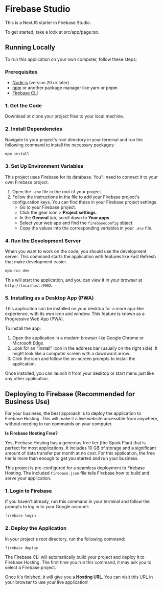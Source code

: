 # Firebase Studio

This is a NextJS starter in Firebase Studio.

To get started, take a look at src/app/page.tsx.

## Running Locally

To run this application on your own computer, follow these steps:

### Prerequisites

- [Node.js](https://nodejs.org/) (version 20 or later)
- [npm](https://www.npmjs.com/) or another package manager like yarn or pnpm
- [Firebase CLI](https://firebase.google.com/docs/cli#install_the_cli)

### 1. Get the Code

Download or clone your project files to your local machine.

### 2. Install Dependencies

Navigate to your project's root directory in your terminal and run the following command to install the necessary packages:

```bash
npm install
```

### 3. Set Up Environment Variables

This project uses Firebase for its database. You'll need to connect it to your own Firebase project.

1.  Open the `.env` file in the root of your project.
2.  Follow the instructions in the file to add your Firebase project's configuration keys. You can find these in your Firebase project settings:
    - Go to your Firebase project.
    - Click the gear icon > **Project settings**.
    - In the **General** tab, scroll down to **Your apps**.
    - Select your web app and find the `firebaseConfig` object.
    - Copy the values into the corresponding variables in your `.env` file.

### 4. Run the Development Server

When you want to work on the code, you should use the development server. This command starts the application with features like Fast Refresh that make development easier.

```bash
npm run dev
```

This will start the application, and you can view it in your browser at `http://localhost:9002`.

### 5. Installing as a Desktop App (PWA)

This application can be installed on your desktop for a more app-like experience, with its own icon and window. This feature is known as a Progressive Web App (PWA).

To install the app:

1.  Open the application in a modern browser like Google Chrome or Microsoft Edge.
2.  Look for an "Install" icon in the address bar (usually on the right side). It might look like a computer screen with a downward arrow.
3.  Click the icon and follow the on-screen prompts to install the application.

Once installed, you can launch it from your desktop or start menu just like any other application.

## Deploying to Firebase (Recommended for Business Use)

For your business, the best approach is to deploy the application to Firebase Hosting. This will make it a live website accessible from anywhere, without needing to run commands on your computer.

**Is Firebase Hosting Free?**

Yes, Firebase Hosting has a generous free tier (the Spark Plan) that is perfect for most applications. It includes 10 GB of storage and a significant amount of data transfer per month at no cost. For this application, the free tier is more than enough to get you started and run your business.

This project is pre-configured for a seamless deployment to Firebase Hosting. The included `firebase.json` file tells Firebase how to build and serve your application.

### 1. Login to Firebase

If you haven't already, run this command in your terminal and follow the prompts to log in to your Google account:
```bash
firebase login
```

### 2. Deploy the Application

In your project's root directory, run the following command:
```bash
firebase deploy
```
The Firebase CLI will automatically build your project and deploy it to Firebase Hosting. The first time you run this command, it may ask you to select a Firebase project.

Once it's finished, it will give you a **Hosting URL**. You can visit this URL in your browser to use your live application!
